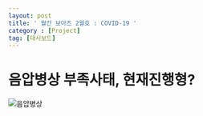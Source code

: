 ```yaml
---
layout: post
title: ' 월간 보아즈 2월호 : COVID-19 '
category : [Project]
tag: [대시보드]
---
```


# 음압병상 부족사태, 현재진행형? 
![음압병상](https://drive.google.com/uc?id=1jdqgX1mT76j3RBk9fHRwyf0WcKo5iRkW)
